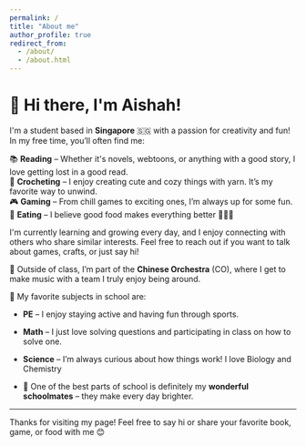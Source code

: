 ```yaml
---
permalink: /
title: "About me"
author_profile: true
redirect_from: 
  - /about/
  - /about.html
---
```




# 👋 Hi there, I'm Aishah!

I'm a student based in **Singapore** 🇸🇬 with a passion for creativity and fun!  
In my free time, you’ll often find me:

📚 **Reading** – Whether it's novels, webtoons, or anything with a good story, I love getting lost in a good read.  
🧶 **Crocheting** – I enjoy creating cute and cozy things with yarn. It’s my favorite way to unwind.  
🎮 **Gaming** – From chill games to exciting ones, I’m always up for some fun.  
🍜 **Eating** – I believe good food makes everything better 🍰🍱🍜

I'm currently learning and growing every day, and I enjoy connecting with others who share similar interests. Feel free to reach out if you want to talk about games, crafts, or just say hi!

🎵 Outside of class, I’m part of the **Chinese Orchestra** (CO), where I get to make music with a team I truly enjoy being around. 

🏫 My favorite subjects in school are:  
- **PE** – I enjoy staying active and having fun through sports.  
- **Math** – I just love solving questions and participating in class on how to solve one.
- **Science** – I’m always curious about how things work! I love Biology and Chemistry

- 💖 One of the best parts of school is definitely my **wonderful schoolmates** – they make every day brighter.

---

Thanks for visiting my page! Feel free to say hi or share your favorite book, game, or food with me 😊
